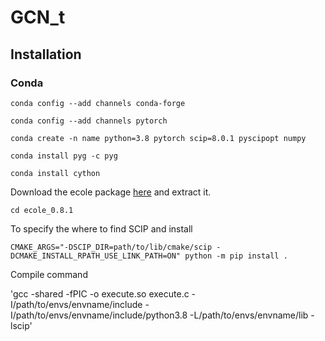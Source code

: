 # GCN_t
## Installation
### Conda
`conda config --add channels conda-forge`

`conda config --add channels pytorch`

`conda create -n name python=3.8 pytorch scip=8.0.1 pyscipopt numpy`

`conda install pyg -c pyg`

`conda install cython`

Download the ecole package [here](https://drive.google.com/file/d/1vXdfIeeoCctlHszhg7n1goBcEs052A0q/view?usp=drive_link) and extract it.

`cd ecole_0.8.1`

To specify the where to find SCIP and install

`CMAKE_ARGS="-DSCIP_DIR=path/to/lib/cmake/scip -DCMAKE_INSTALL_RPATH_USE_LINK_PATH=ON" python -m pip install .`

Compile command

'gcc -shared -fPIC -o execute.so execute.c -I/path/to/envs/envname/include -I/path/to/envs/envname/include/python3.8 -L/path/to/envs/envname/lib -lscip'
